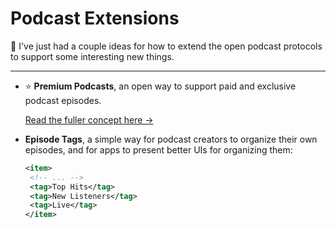 # Podcast Extensions

:wave: I've just had a couple ideas for how to extend the open podcast protocols to support some interesting new things.

---

- :star: **Premium Podcasts**, an open way to support paid and exclusive podcast episodes.

  [Read the fuller concept here &rarr;](premium.md)
- **Episode Tags**, a simple way for podcast creators to organize their own episodes, and for apps to present better UIs for organizing them:

   ```xml
  <item>
    <!-- ... -->
    <tag>Top Hits</tag>
    <tag>New Listeners</tag>
    <tag>Live</tag>
  </item>
   ```
